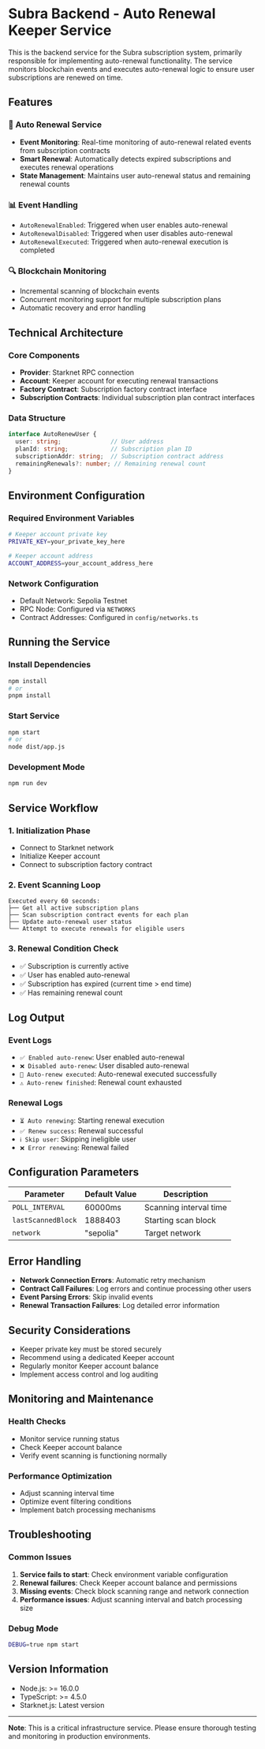 # Subra Backend - Auto Renewal Keeper Service

This is the backend service for the Subra subscription system, primarily responsible for implementing auto-renewal functionality. The service monitors blockchain events and executes auto-renewal logic to ensure user subscriptions are renewed on time.

## Features

### 🔄 Auto Renewal Service
- **Event Monitoring**: Real-time monitoring of auto-renewal related events from subscription contracts
- **Smart Renewal**: Automatically detects expired subscriptions and executes renewal operations
- **State Management**: Maintains user auto-renewal status and remaining renewal counts

### 📊 Event Handling
- `AutoRenewalEnabled`: Triggered when user enables auto-renewal
- `AutoRenewalDisabled`: Triggered when user disables auto-renewal
- `AutoRenewalExecuted`: Triggered when auto-renewal execution is completed

### 🔍 Blockchain Monitoring
- Incremental scanning of blockchain events
- Concurrent monitoring support for multiple subscription plans
- Automatic recovery and error handling

## Technical Architecture

### Core Components
- **Provider**: Starknet RPC connection
- **Account**: Keeper account for executing renewal transactions
- **Factory Contract**: Subscription factory contract interface
- **Subscription Contracts**: Individual subscription plan contract interfaces

### Data Structure
```typescript
interface AutoRenewUser {
  user: string;              // User address
  planId: string;            // Subscription plan ID
  subscriptionAddr: string;  // Subscription contract address
  remainingRenewals?: number; // Remaining renewal count
}
```

## Environment Configuration

### Required Environment Variables
```bash
# Keeper account private key
PRIVATE_KEY=your_private_key_here

# Keeper account address
ACCOUNT_ADDRESS=your_account_address_here
```

### Network Configuration
- Default Network: Sepolia Testnet
- RPC Node: Configured via `NETWORKS`
- Contract Addresses: Configured in `config/networks.ts`

## Running the Service

### Install Dependencies
```bash
npm install
# or
pnpm install
```

### Start Service
```bash
npm start
# or
node dist/app.js
```

### Development Mode
```bash
npm run dev
```

## Service Workflow

### 1. Initialization Phase
- Connect to Starknet network
- Initialize Keeper account
- Connect to subscription factory contract

### 2. Event Scanning Loop
```
Executed every 60 seconds:
├── Get all active subscription plans
├── Scan subscription contract events for each plan
├── Update auto-renewal user status
└── Attempt to execute renewals for eligible users
```

### 3. Renewal Condition Check
- ✅ Subscription is currently active
- ✅ User has enabled auto-renewal
- ✅ Subscription has expired (current time > end time)
- ✅ Has remaining renewal count

## Log Output

### Event Logs
- `✅ Enabled auto-renew`: User enabled auto-renewal
- `❌ Disabled auto-renew`: User disabled auto-renewal
- `🔄 Auto-renew executed`: Auto-renewal executed successfully
- `⚠️ Auto-renew finished`: Renewal count exhausted

### Renewal Logs
- `⏳ Auto renewing`: Starting renewal execution
- `✅ Renew success`: Renewal successful
- `ℹ️ Skip user`: Skipping ineligible user
- `❌ Error renewing`: Renewal failed

## Configuration Parameters

| Parameter | Default Value | Description |
|-----------|---------------|-------------|
| `POLL_INTERVAL` | 60000ms | Scanning interval time |
| `lastScannedBlock` | 1888403 | Starting scan block |
| `network` | "sepolia" | Target network |

## Error Handling

- **Network Connection Errors**: Automatic retry mechanism
- **Contract Call Failures**: Log errors and continue processing other users
- **Event Parsing Errors**: Skip invalid events
- **Renewal Transaction Failures**: Log detailed error information

## Security Considerations

- Keeper private key must be stored securely
- Recommend using a dedicated Keeper account
- Regularly monitor Keeper account balance
- Implement access control and log auditing

## Monitoring and Maintenance

### Health Checks
- Monitor service running status
- Check Keeper account balance
- Verify event scanning is functioning normally

### Performance Optimization
- Adjust scanning interval time
- Optimize event filtering conditions
- Implement batch processing mechanisms

## Troubleshooting

### Common Issues
1. **Service fails to start**: Check environment variable configuration
2. **Renewal failures**: Check Keeper account balance and permissions
3. **Missing events**: Check block scanning range and network connection
4. **Performance issues**: Adjust scanning interval and batch processing size

### Debug Mode
```bash
DEBUG=true npm start
```

## Version Information

- Node.js: >= 16.0.0
- TypeScript: >= 4.5.0
- Starknet.js: Latest version

---

**Note**: This is a critical infrastructure service. Please ensure thorough testing and monitoring in production environments.